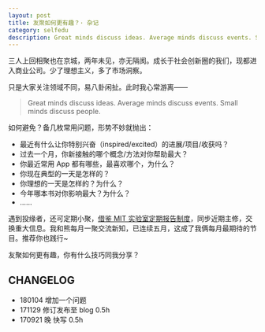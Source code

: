 ```yaml
---
layout: post
title: 友聚如何更有趣？· 杂记
category: selfedu
description: Great minds discuss ideas. Average minds discuss events. Small minds discuss people.
---
```


三人上回相聚也在京城，两年未见，亦无隔阂。成长于社会创新圈的我们，现都进入商业公司。少了理想主义，多了市场洞察。

只是大家关注领域不同，易八卦闲扯。此时我心常游离——

>Great minds discuss ideas. Average minds discuss events. Small minds discuss people.

如何避免？备几枚常用问题，形势不妙就抛出：

- 最近有什么让你特别兴奋（inspired/excited）的进展/项目/收获吗？
- 过去一个月，你新接触的哪个概念/方法对你帮助最大？
- 你最近常用 App 都有哪些，最喜欢哪个，为什么？
- 你现在典型的一天是怎样的？
- 你理想的一天是怎样的？为什么？
- 今年哪本书对你影响最大？为什么？
- ……

遇到投缘者，还可定期小聚，[借鉴 MIT 实验室定期报告制度](http://joinwee.com/discuss/275/)，同步近期主修，交换重大信息。我和熊每月一聚交流新知，已连续五月，这成了我俩每月最期待的节目。推荐你也践行~

友聚如何更有趣，你有什么技巧同我分享？

## CHANGELOG 

- 180104 增加一个问题
- 171129 修订发布至 blog 0.5h
- 170921 晚 快写 0.5h

